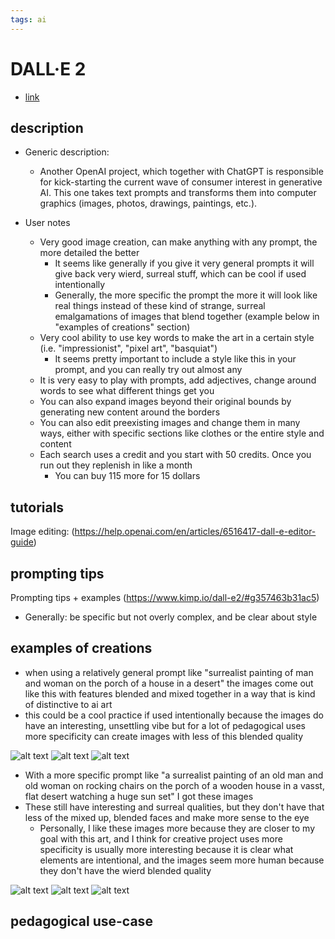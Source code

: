 ```yaml
---
tags: ai 
---
```



# DALL·E 2


* [link](https://openai.com/product/dall-e-2)

## description
* Generic description: 
    * Another OpenAI project, which together with ChatGPT is responsible for kick-starting the current wave of consumer interest in generative AI. This one takes text prompts and transforms them into computer graphics (images, photos, drawings, paintings, etc.).
* User notes

  * Very good image creation, can make anything with any prompt, the more detailed the better
    * It seems like generally if you give it very general prompts it will give back very wierd, surreal stuff, which can be cool if used intentionally
    * Generally, the more specific the prompt the more it will look like real things instead of these kind of strange, surreal emalgamations of images that blend together (example below in "examples of creations" section)
  * Very cool ability to use key words to make the art in a certain style (i.e. "impressionist", "pixel art", "basquiat")
    * It seems pretty important to include a style like this in your prompt, and you can really try out almost any
  *  It is very easy to play with prompts, add adjectives, change around words to see what different things get you
  * You can also expand images beyond their original bounds by generating new content around the borders
  * You can also edit preexisting images and change them in many ways, either with specific sections like clothes or the entire style and content 
  * Each search uses a credit and you start with 50 credits. Once you run out they replenish in like a month
    * You can buy 115 more for 15 dollars
 

## tutorials
Image editing: (https://help.openai.com/en/articles/6516417-dall-e-editor-guide)
## prompting tips
Prompting tips + examples (https://www.kimp.io/dall-e2/#g357463b31ac5)
* Generally: be specific but not overly complex, and be clear about style
## examples of creations 
* when using a relatively general prompt like "surrealist painting of man and woman on the porch of a house in a desert" the images come out like this with features blended and mixed together in a way that is kind of distinctive to ai art
 * this could be a cool practice if used intentionally because the images do have an interesting, unsettling vibe but for a lot of pedagogical uses more specificity can create images with less of this blended quality  

![alt text](https://files.slack.com/files-pri/T0HTW3H0V-F056V3N9TM3/screenshot_2023-05-09_at_12.19.49_pm.png?pub_secret=ae7ffee26d)
![alt text](https://files.slack.com/files-pri/T0HTW3H0V-F0570G5MH8U/dall__e_2023-05-09_12.20.25_-_surrealist_painting_of_man_and_woman_on_the_porch_of_a_house_in_a_desert.png?pub_secret=a5bcceb3f1)
![alt text](https://files.slack.com/files-pri/T0HTW3H0V-F056RDA810W/dall__e_2023-05-09_12.20.12_-_surrealist_painting_of_man_and_woman_on_the_porch_of_a_house_in_a_desert.png?pub_secret=c7908edf79)

* With a more specific prompt like "a surrealist painting of an old man and old woman on rocking chairs on the porch of a wooden house in a vasst, flat desert watching a huge sun set" I got these images
* These still have interesting and surreal qualities, but they don't have that less of the mixed up, blended faces and make more sense to the eye
  * Personally, I like these images more because they are closer to my goal with this art, and I think for creative project uses more specificity is usually more interesting because it is clear what elements are intentional, and the images seem more human because they don't have the wierd blended quality


![alt text](https://files.slack.com/files-pri/T0HTW3H0V-F056Y3DPJ10/screenshot_2023-05-09_at_12.26.01_pm.png?pub_secret=7cbcf90d19)
![alt text](https://files.slack.com/files-pri/T0HTW3H0V-F056V63LYMB/dall__e_2023-05-09_12.11.15_-__a_surrealist_painting_of_an_old_man_and_old_woman_on_rocking_chairs_on_the_porch_of_a_wooden_house_in_a_vast__flat_desert_watching_a_huge_sun_set.png?pub_secret=adb687bee3)
![alt text](https://files.slack.com/files-pri/T0HTW3H0V-F056HJ0NM55/dall__e_2023-05-09_12.11.18_-__a_surrealist_painting_of_an_old_man_and_old_woman_on_rocking_chairs_on_the_porch_of_a_wooden_house_in_a_vast__flat_desert_watching_a_huge_sun_set.png?pub_secret=0d5d73103c)
## pedagogical use-case 


